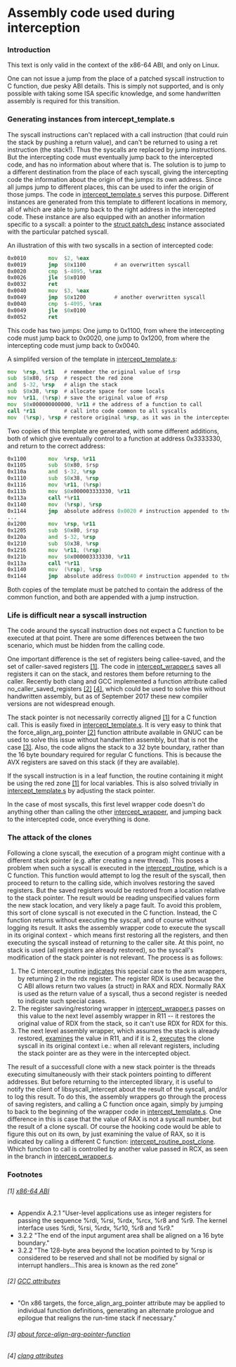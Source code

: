 # Assembly code used during interception #

### Introduction

This text is only valid in the context of the x86-64 ABI, and only on Linux.

  One can not issue a jump from the place of a patched syscall instruction
to C function, due pesky ABI details. This is simply not supported, and is
only possible with taking some ISA specific knowledge, and some handwritten
assembly is required for this transition.

### Generating instances from intercept_template.s ###

  The syscall instructions can't replaced with a call instruction (that could
ruin the stack by pushing a return value), and can't be returned to using a ret
instruction (the stack!). Thus the syscalls are replaced by jump instructions.
But the intercepting code must eventually jump back to the intercepted code,
and has no information about where that is. The solution is to jump to a
different destination from the place of each syscall, giving the intercepting
code the information about the origin of the jumps: its own address. Since all
jumps jump to different places, this can be used to infer the origin of those
jumps. The code in [intercept_template.s](intercept_template.s) serves
this purpose. Different instances are generated from this template to
different locations in memory, all of which are able to jump back to the
right address in the intercepted code. These instance are also equipped with
an another information specific to a syscall: a pointer to the
[struct patch_desc](intercept.h#L92) instance associated with the
particular patched syscall.

An illustration of this with two syscalls in a section of intercepted code:

```asm
0x0010       mov  $2, %eax
0x0019       jmp  $0x1100         # an overwritten syscall
0x0020       cmp  $-4095, %rax
0x0026       jle  $0x0100
0x0032       ret
0x0040       mov  $3, %eax
0x0049       jmp  $0x1200         # another overwritten syscall
0x0040       cmp  $-4095, %rax
0x0049       jle  $0x0100
0x0052       ret
```

This code has two jumps:
One jump to 0x1100, from where the intercepting code must jump back to 0x0020,
one jump to 0x1200, from where the intercepting code must jump back to 0x0040.

A simplifed version of the template in
[intercept_template.s](intercept_template.s#L65):

```asm
mov  %rsp, %r11   # remember the original value of $rsp
sub  $0x80, $rsp  # respect the red zone
and  $-32, %rsp   # align the stack
sub  $0x38, %rsp  # allocate space for some locals
mov  %r11, (%rsp) # save the original value of #rsp
mov  $0x000000000000, %r11 # the address of a function to call
call *r11         # call into code common to all syscalls
mov  (%rsp), %rsp # restore original %rsp, as it was in the intercepted code
```

Two copies of this template are generated, with some different additions, both
of which give eventually control to a function at address 0x3333330, and return
to the correct address:

```asm
0x1100       mov  %rsp, %r11
0x1105       sub  $0x80, $rsp
0x110a       and  $-32, %rsp
0x1110       sub  $0x38, %rsp
0x1116       mov  %r11, (%rsp)
0x111b       mov  $0x000003333330, %r11
0x113a       call *%r11
0x1140       mov  (%rsp), %rsp
0x1144       jmp  absolute address 0x0020 # instruction appended to the template
...
0x1200       mov  %rsp, %r11
0x1205       sub  $0x80, $rsp
0x120a       and  $-32, %rsp
0x1210       sub  $0x38, %rsp
0x1216       mov  %r11, (%rsp)
0x121b       mov  $0x000003333330, %r11
0x113a       call *%r11
0x1140       mov  (%rsp), %rsp
0x1144       jmp  absolute address 0x0040 # instruction appended to the template
```

Both copies of the template must be patched to contain the address of the
common function, and both are appended with a jump instruction.


### Life is difficult near a syscall instruction ###

  The code around the syscall instruction does not expect a C function
to be executed at that point. There are some differences between the
two scenario, which must be hidden from the calling code.

  One important difference is the set of registers being callee-saved,
and the set of caller-saved registers [[1]](#1-x86-64-abi). The code in
[intercept_wrapper.s](intercept_wrapper.s#L93) saves all registers
it can on the stack, and restores them before returning to the caller.
Recently both clang and GCC implemented a function attribute called
no_caller_saved_registers [[2]](#2-gcc-attributes) [[4]](#4-clang-attributes),
which could be used to solve this without handwritten assembly, but as of
September 2017 these new compiler versions are not widespread enough.

  The stack pointer is not necessarily correctly
aligned [[1]](#1-x86-64-abi) for a C function call. This is easily fixed
in [intercept_template.s](intercept_template.s#L70).
It is very easy to think that the force_align_arg_pointer [[2]](#2-gcc-attributes)
function attribute available in GNUC can be used to solve this issue without
handwritten assembly, but that is not the case [[3]](#3-about-force-align-arg-pointer-function).
Also, the code aligns the stack to a 32 byte boundary, rather than the 16 byte
boundary required for regular C functions. This is because the AVX registers
are saved on this stack (if they are available).

  If the syscall instruction is in a leaf function, the routine containing
it might be using the red zone [[1]](#1-x86-64-abi) for local variables.
This is also solved trivially in [intercept_template.s](intercept_template.s#L69)
by adjusting the stack pointer.

  In the case of most syscalls, this first level wrapper code doesn't do anything
other than calling the other [intercept_wrapper](intercept_wrapper.s#L75), and
jumping back to the intercepted code, once everything is done.

### The attack of the clones ###

  Following a clone syscall, the execution of a program might continue with
a different stack pointer (e.g. after creating a new thread). This poses a problem
when such a syscall is executed in the [intercept_routine](intercept.c#L650),
which is a C function. This function would attempt to log the result of the syscall,
then proceed to return to the calling side, which involves restoring the saved
registers. But the saved registers would be restored from a location
relative to the stack pointer. The result would be reading unspecified values
form the new stack location, and very likely a page fault.
  To avoid this problem, this sort of clone syscall is not executed in the C
function. Instead, the C function returns without executing the syscall, and
of course without logging its result. It asks the assembly wrapper code to
execute the syscall in its original context - which means first restoring all
the registers, and then executing the syscall instead of returning to the caller
site. At this point, no stack is used (all registers are already restored), so
the syscall's modification of the stack pointer is not relevant. The process is
as follows:

  1) The C intercept_routine [indicates](intercept.c#L646) this
     special case to the asm wrappers, by returning 2 in the rdx register.
     The register RDX is used because the C ABI allows return two values
     (a struct) in RAX and RDX. Normally RAX is used as the return value of
     a syscall, thus a second register is needed to indicate such special
     cases.
  2) The register saving/restoring wrapper in
     [intercept_wrapper.s](intercept_wrapper.s#L183) passes on this value
     to the next level assembly wrapper in R11  -- it restores the original value
     of RDX from the stack, so it can't use RDX for RDX for this.
  3) The next level assembly wrapper, which assumes the stack is already restored,
     [examines](intercept_template.s#L80) the value in R11, and if it is 2,
     [executes](intercept_template.s#L98) the clone syscall in its original
     context i.e.: when all relevant registers, including the stack pointer are
     as they were in the intercepted object.

  The result of a successfull clone with a new stack pointer is the threads
executing simultaneously with their stack pointers pointing to different
addresses. But before returning to the intercepted library, it is useful to
notify the client of libsyscall_intercept about the result of the syscall,
and/or to log this result. To do this, the assembly wrappers go through the
process of saving registers, and calling a C function once again, simply by
jumping to back to the beginning of the wrapper code in
[intercept_template.s](intercept_template.s#L107). One difference in
this is case that the value of RAX is not a syscall number, but the result
of a clone syscall. Of course the hooking code would be able to figure this
out on its own, by just examining the value of RAX, so it is indicated by
calling a different C function: [intercept_routine_post_clone](intercept.c#L670).
Which function to call is controlled by another value passed in RCX, as seen in
the branch in [intercept_wrapper.s](intercept_wrapper.s#L165).


### Footnotes

###### [1] [x86-64 ABI](https://github.com/hjl-tools/x86-psABI/wiki/x86-64-psABI-r252.pdf)
  * Appendix A.2.1 "User-level applications use as integer registers for passing the sequence %rdi, %rsi, %rdx, %rcx, %r8 and %r9. The kernel interface uses %rdi, %rsi, %rdx, %r10, %r8 and %r9."
  * 3.2.2 "The end of the input argument area shall be aligned on a 16 byte boundary."
  * 3.2.2 "The 128-byte area beyond the location pointed to by %rsp is considered to be reserved and shall not be modified by signal or interrupt handlers...This area is known as the red zone"
###### [2] [GCC attributes](https://gcc.gnu.org/onlinedocs/gcc/x86-Function-Attributes.html)
  * "On x86 targets, the force_align_arg_pointer attribute may be applied to individual function definitions, generating an alternate prologue and epilogue that realigns the run-time stack if necessary."
###### [3] [about force-align-arg-pointer-function](http://clang-developers.42468.n3.nabble.com/Is-force-align-arg-pointer-function-attribute-supported-at-x86-td4057053.html)
###### [4] [clang attributes](https://clang.llvm.org/docs/AttributeReference.html)
